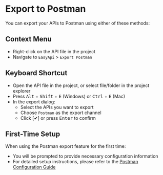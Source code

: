 # Export to Postman

You can export your APIs to Postman using either of these methods:

## Context Menu

- Right-click on the API file in the project
- Navigate to `EasyApi` > `Export Postman`

## Keyboard Shortcut

- Open the API file in the project, or select file/folder in the project explorer
- Press <kbd>Alt</kbd> + <kbd>Shift</kbd> + <kbd>E</kbd> (Windows) or <kbd>Ctrl</kbd> + <kbd>E</kbd> (Mac)
- In the export dialog:
  - Select the APIs you want to export
  - Choose `Postman` as the export channel
  - Click [✔] or press <kbd>Enter</kbd> to confirm

## First-Time Setup

When using the Postman export feature for the first time:
- You will be prompted to provide necessary configuration information
- For detailed setup instructions, please refer to the [Postman Configuration Guide](/setting/postman.html)
